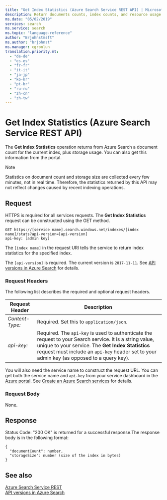```yaml
---
title: "Get Index Statistics (Azure Search Service REST API) | Microsoft Docs"
description: Return documents counts, index counts, and resource usage metrics for an Azure Search service.
ms.date: "05/02/2019"
services: search
ms.service: search
ms.topic: "language-reference"
author: "Brjohnstmsft"
ms.author: "brjohnst"
ms.manager: cgronlun
translation.priority.mt:
  - "de-de"
  - "es-es"
  - "fr-fr"
  - "it-it"
  - "ja-jp"
  - "ko-kr"
  - "pt-br"
  - "ru-ru"
  - "zh-cn"
  - "zh-tw"
---
```

# Get Index Statistics (Azure Search Service REST API)
  The **Get Index Statistics** operation returns from Azure Search a document count for the current index, plus storage usage. You can also get this information from the portal.  

 > [!NOTE] 
 > Statistics on document count and storage size are collected every few minutes, not in real time. Therefore, the statistics returned by this API may not reflect changes caused by recent indexing operations.

## Request  
HTTPS is required for all services requests. The **Get Index Statistics** request can be constructed using the GET method.  

```  
GET https://[service name].search.windows.net/indexes/[index name]/stats?api-version=[api-version]  
api-key: [admin key]  
```  

The `[index name]` in the request URI tells the service to return index statistics for the specified index.  

The `[api-version]` is required. The current version is `2017-11-11`. See [API versions in Azure Search](https://docs.microsoft.com/azure/search/search-api-versions) for details. 

### Request Headers
The following list describes the required and optional request headers.  

|Request Header|Description|  
|--------------------|-----------------|  
|*Content-Type:*|Required. Set this to `application/json`.|  
|*api-key:*|Required. The `api-key` is used to authenticate the request to your Search service. It is a string value, unique to your service. The **Get Index Statistics** request must include an `api-key` header set to your admin key (as opposed to a query key).|  

You will also need the service name to construct the request URL. You can get both the service name and `api-key` from your service dashboard in the [Azure portal](https://portal.azure.com). See [Create an Azure Search services](https://azure.microsoft.com/documentation/articles/search-create-service-portal/) for details.  

### Request Body  
 None.  

## Response  
 Status Code: "200 OK" is returned for a successful response.The response body is in the following format:  

```  
{  
  "documentCount": number,  
  "storageSize": number (size of the index in bytes)  
}  
```  

## See also  
 [Azure Search Service REST](index.md)   
 [API versions in Azure Search](https://docs.microsoft.com/azure/search/search-api-versions)
